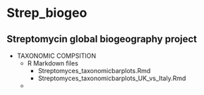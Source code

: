 # Strep_biogeo
## Streptomycin global biogeography project

* TAXONOMIC COMPSITION
  * R Markdown files 
    * Streptomyces_taxonomicbarplots.Rmd
    * Streptomyces_taxonomicbarplots_UK_vs_Italy.Rmd
  * 
